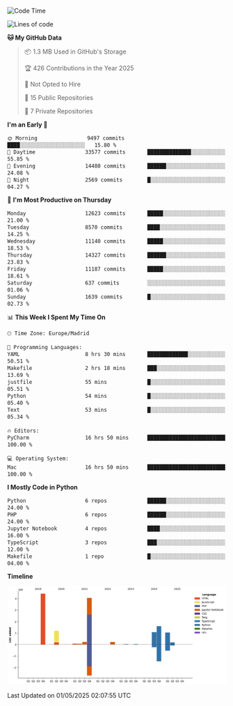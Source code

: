 <!--START_SECTION:waka-->
![Code Time](http://img.shields.io/badge/Code%20Time-797%20hrs%209%20mins-blue)

![Lines of code](https://img.shields.io/badge/From%20Hello%20World%20I%27ve%20Written-14.2%20million%20lines%20of%20code-blue)

**🐱 My GitHub Data** 

> 📦 1.3 MB Used in GitHub's Storage 
 > 
> 🏆 426 Contributions in the Year 2025
 > 
> 🚫 Not Opted to Hire
 > 
> 📜 15 Public Repositories 
 > 
> 🔑 7 Private Repositories 
 > 
**I'm an Early 🐤** 

```text
🌞 Morning                9497 commits        ████░░░░░░░░░░░░░░░░░░░░░   15.80 % 
🌆 Daytime                33577 commits       ██████████████░░░░░░░░░░░   55.85 % 
🌃 Evening                14480 commits       ██████░░░░░░░░░░░░░░░░░░░   24.08 % 
🌙 Night                  2569 commits        █░░░░░░░░░░░░░░░░░░░░░░░░   04.27 % 
```
📅 **I'm Most Productive on Thursday** 

```text
Monday                   12623 commits       █████░░░░░░░░░░░░░░░░░░░░   21.00 % 
Tuesday                  8570 commits        ████░░░░░░░░░░░░░░░░░░░░░   14.25 % 
Wednesday                11140 commits       █████░░░░░░░░░░░░░░░░░░░░   18.53 % 
Thursday                 14327 commits       ██████░░░░░░░░░░░░░░░░░░░   23.83 % 
Friday                   11187 commits       █████░░░░░░░░░░░░░░░░░░░░   18.61 % 
Saturday                 637 commits         ░░░░░░░░░░░░░░░░░░░░░░░░░   01.06 % 
Sunday                   1639 commits        █░░░░░░░░░░░░░░░░░░░░░░░░   02.73 % 
```


📊 **This Week I Spent My Time On** 

```text
🕑︎ Time Zone: Europe/Madrid

💬 Programming Languages: 
YAML                     8 hrs 30 mins       █████████████░░░░░░░░░░░░   50.51 % 
Makefile                 2 hrs 18 mins       ███░░░░░░░░░░░░░░░░░░░░░░   13.69 % 
justfile                 55 mins             █░░░░░░░░░░░░░░░░░░░░░░░░   05.51 % 
Python                   54 mins             █░░░░░░░░░░░░░░░░░░░░░░░░   05.40 % 
Text                     53 mins             █░░░░░░░░░░░░░░░░░░░░░░░░   05.34 % 

🔥 Editors: 
PyCharm                  16 hrs 50 mins      █████████████████████████   100.00 % 

💻 Operating System: 
Mac                      16 hrs 50 mins      █████████████████████████   100.00 % 
```

**I Mostly Code in Python** 

```text
Python                   6 repos             ██████░░░░░░░░░░░░░░░░░░░   24.00 % 
PHP                      6 repos             ██████░░░░░░░░░░░░░░░░░░░   24.00 % 
Jupyter Notebook         4 repos             ████░░░░░░░░░░░░░░░░░░░░░   16.00 % 
TypeScript               3 repos             ███░░░░░░░░░░░░░░░░░░░░░░   12.00 % 
Makefile                 1 repo              █░░░░░░░░░░░░░░░░░░░░░░░░   04.00 % 
```



**Timeline**

![Lines of Code chart](https://raw.githubusercontent.com/danisoronellas/danisoronellas/main/assets/bar_graph.png)


 Last Updated on 01/05/2025 02:07:55 UTC
<!--END_SECTION:waka-->
